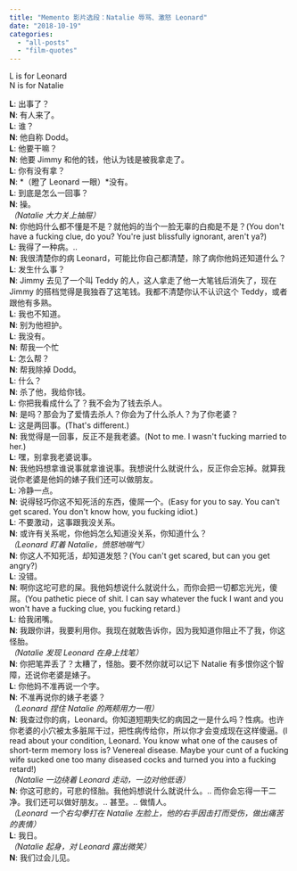 ```yaml
---
title: "Memento 影片选段：Natalie 辱骂、激怒 Leonard"
date: "2018-10-19"
categories: 
  - "all-posts"
  - "film-quotes"
---
```


L is for Leonard  
N is for Natalie  
  
**L**: 出事了？  
**N**: 有人来了。  
**L**: 谁？  
**N**: 他自称 Dodd。  
**L**: 他要干嘛？  
**N**: 他要 Jimmy 和他的钱，他认为钱是被我拿走了。  
**L**: 你有没有拿？  
**N**: *（瞪了 Leonard 一眼）*没有。  
**L**: 到底是怎么一回事？  
**N**: 操。  
*（Natalie 大力关上抽屉）*  
**N**: 你他妈什么都不懂是不是？就他妈的当个一脸无辜的白痴是不是？(You don't have a fucking clue, do you? You're just blissfully ignorant, aren't ya?)  
**L**: 我得了一种病。..  
**N**: 我很清楚你的病 Leonard，可能比你自己都清楚，除了病你他妈还知道什么？  
**L**: 发生什么事？  
**N**: Jimmy 去见了一个叫 Teddy 的人，这人拿走了他一大笔钱后消失了，现在 Jimmy 的搭档觉得是我独吞了这笔钱。我都不清楚你认不认识这个 Teddy，或者跟他有多熟。  
**L**: 我也不知道。  
**N**: 别为他袒护。  
**L**: 我没有。  
**N**: 帮我一个忙  
**L**: 怎么帮？  
**N**: 帮我除掉 Dodd。  
**L**: 什么？  
**N**: 杀了他，我给你钱。  
**L**: 你把我看成什么了？我不会为了钱去杀人。  
**N**: 是吗？那会为了爱情去杀人？你会为了什么杀人？为了你老婆？  
**L**: 这是两回事。(That's different.)  
**N**: 我觉得是一回事，反正不是我老婆。(Not to me. I wasn't fucking married to her.)  
**L**: 嘿，别拿我老婆说事。  
**N**: 我他妈想拿谁说事就拿谁说事。我想说什么就说什么，反正你会忘掉。就算我说你老婆是他妈的婊子我们还可以做朋友。  
**L**: 冷静一点。  
**N**: 说得轻巧你这不知死活的东西，傻屌一个。(Easy for you to say. You can't get scared. You don't know how, you fucking idiot.)  
**L**: 不要激动，这事跟我没关系。  
**N**: 或许有关系呢，你他妈怎么知道没关系，你知道什么？  
*（Leonard 盯着 Natalie，愤怒地喘气）*  
**N**: 你这人不知死活，却知道发怒？(You can't get scared, but can you get angry?)  
**L**: 没错。  
**N**: 啊你这坨可悲的屎。我他妈想说什么就说什么，而你会把一切都忘光光，傻屌。(You pathetic piece of shit. I can say whatever the fuck I want and you won't have a fucking clue, you fucking retard.)  
**L**: 给我闭嘴。  
**N**: 我跟你讲，我要利用你。我现在就敢告诉你，因为我知道你阻止不了我，你这怪胎。  
*（Natalie 发现 Leonard 在身上找笔）*  
**N**: 你把笔弄丢了？太糟了，怪胎。要不然你就可以记下 Natalie 有多恨你这个智障，还说你老婆是婊子。  
**L**: 你他妈不准再说一个字。  
**N**: 不准再说你的婊子老婆？  
*（Leonard 捏住 Natalie 的两颊用力一甩）*  
**N**: 我查过你的病，Leonard。你知道短期失忆的病因之一是什么吗？性病。也许你老婆的小穴被太多脏屌干过，把性病传给你，所以你才会变成现在这样傻逼。(I read about your condition, Leonard. You know what one of the causes of short-term memory loss is? Venereal disease. Maybe your cunt of a fucking wife sucked one too many diseased cocks and turned you into a fucking retard!)  
*（Natalie 一边绕着 Leonard 走动，一边对他低语）*  
**N**: 你这可悲的，可悲的怪胎。我他妈想说什么就说什么。.. 而你会忘得一干二净。我们还可以做好朋友。.. 甚至。.. 做情人。  
*（Leonard 一个右勾拳打在 Natalie 左脸上，他的右手因击打而受伤，做出痛苦的表情）*  
**L**: 我日。  
*（Natalie 起身，对 Leonard 露出微笑）*  
**N**: 我们过会儿见。
